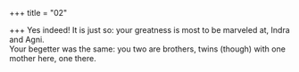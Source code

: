 +++
title = "02"

+++
Yes indeed! It is just so: your greatness is most to be marveled at, Indra  and Agni.  
Your begetter was the same: you two are brothers, twins (though) with  one mother here, one there.  